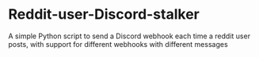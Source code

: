 # Reddit-user-Discord-stalker
A simple Python script to send a Discord webhook each time a reddit user posts, with support for different webhooks with different messages
